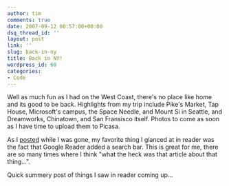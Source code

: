 ```yaml
---
author: tim
comments: true
date: 2007-09-12 00:57:00+00:00
dsq_thread_id: ''
layout: post
link: ''
slug: back-in-ny
title: Back in NY!
wordpress_id: 60
categories:
- Code
---
```


Well as much fun as I had on the West Coast, there's no place like home and
its good to be back. Highlights from my trip include Pike's Market, Tap House,
Microsoft's campus, the Space Needle, and Mount Si in Seattle, and Dreamworks,
Chinatown, and San Fransisco itself. Photos to come as soon as I have time to
upload them to Picasa.  
  
As I [posted](http://gpowered.blogspot.com/2007/09/google-reader-adds-search-box.html) while I was gone, my favorite thing I glanced at in reader was the
fact that Google Reader added a search bar. This is great for me, there are so
many times where I think "what the heck was that article about that thing...".  
  
Quick summery post of things I saw in reader coming up...

